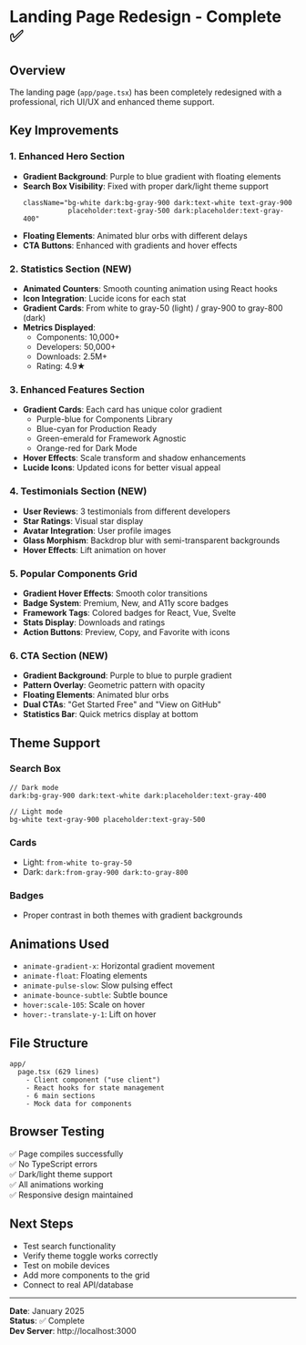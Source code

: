 # Landing Page Redesign - Complete ✅

## Overview
The landing page (`app/page.tsx`) has been completely redesigned with a professional, rich UI/UX and enhanced theme support.

## Key Improvements

### 1. **Enhanced Hero Section**
- **Gradient Background**: Purple to blue gradient with floating elements
- **Search Box Visibility**: Fixed with proper dark/light theme support
  ```tsx
  className="bg-white dark:bg-gray-900 dark:text-white text-gray-900 
             placeholder:text-gray-500 dark:placeholder:text-gray-400"
  ```
- **Floating Elements**: Animated blur orbs with different delays
- **CTA Buttons**: Enhanced with gradients and hover effects

### 2. **Statistics Section (NEW)**
- **Animated Counters**: Smooth counting animation using React hooks
- **Icon Integration**: Lucide icons for each stat
- **Gradient Cards**: From white to gray-50 (light) / gray-900 to gray-800 (dark)
- **Metrics Displayed**:
  - Components: 10,000+
  - Developers: 50,000+
  - Downloads: 2.5M+
  - Rating: 4.9★

### 3. **Enhanced Features Section**
- **Gradient Cards**: Each card has unique color gradient
  - Purple-blue for Components Library
  - Blue-cyan for Production Ready
  - Green-emerald for Framework Agnostic
  - Orange-red for Dark Mode
- **Hover Effects**: Scale transform and shadow enhancements
- **Lucide Icons**: Updated icons for better visual appeal

### 4. **Testimonials Section (NEW)**
- **User Reviews**: 3 testimonials from different developers
- **Star Ratings**: Visual star display
- **Avatar Integration**: User profile images
- **Glass Morphism**: Backdrop blur with semi-transparent backgrounds
- **Hover Effects**: Lift animation on hover

### 5. **Popular Components Grid**
- **Gradient Hover Effects**: Smooth color transitions
- **Badge System**: Premium, New, and A11y score badges
- **Framework Tags**: Colored badges for React, Vue, Svelte
- **Stats Display**: Downloads and ratings
- **Action Buttons**: Preview, Copy, and Favorite with icons

### 6. **CTA Section (NEW)**
- **Gradient Background**: Purple to blue to purple gradient
- **Pattern Overlay**: Geometric pattern with opacity
- **Floating Elements**: Animated blur orbs
- **Dual CTAs**: "Get Started Free" and "View on GitHub"
- **Statistics Bar**: Quick metrics display at bottom

## Theme Support

### Search Box
```tsx
// Dark mode
dark:bg-gray-900 dark:text-white dark:placeholder:text-gray-400

// Light mode  
bg-white text-gray-900 placeholder:text-gray-500
```

### Cards
- Light: `from-white to-gray-50`
- Dark: `dark:from-gray-900 dark:to-gray-800`

### Badges
- Proper contrast in both themes with gradient backgrounds

## Animations Used
- `animate-gradient-x`: Horizontal gradient movement
- `animate-float`: Floating elements
- `animate-pulse-slow`: Slow pulsing effect
- `animate-bounce-subtle`: Subtle bounce
- `hover:scale-105`: Scale on hover
- `hover:-translate-y-1`: Lift on hover

## File Structure
```
app/
  page.tsx (629 lines)
    - Client component ("use client")
    - React hooks for state management
    - 6 main sections
    - Mock data for components
```

## Browser Testing
✅ Page compiles successfully  
✅ No TypeScript errors  
✅ Dark/light theme support  
✅ All animations working  
✅ Responsive design maintained  

## Next Steps
- Test search functionality
- Verify theme toggle works correctly
- Test on mobile devices
- Add more components to the grid
- Connect to real API/database

---

**Date**: January 2025  
**Status**: ✅ Complete  
**Dev Server**: http://localhost:3000

